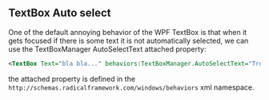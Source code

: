 ## TextBox Auto select

One of the default annoying behavior of the WPF TextBox is that when it gets focused if there is some text it is not automatically selected, we can use the TextBoxManager AutoSelectText attached property:

```xml
<TextBox Text="bla bla..." behaviors:TextBoxManager.AutoSelectText="True" />
```

the attached property is defined in the `http://schemas.radicalframework.com/windows/behaviors` xml namespace.